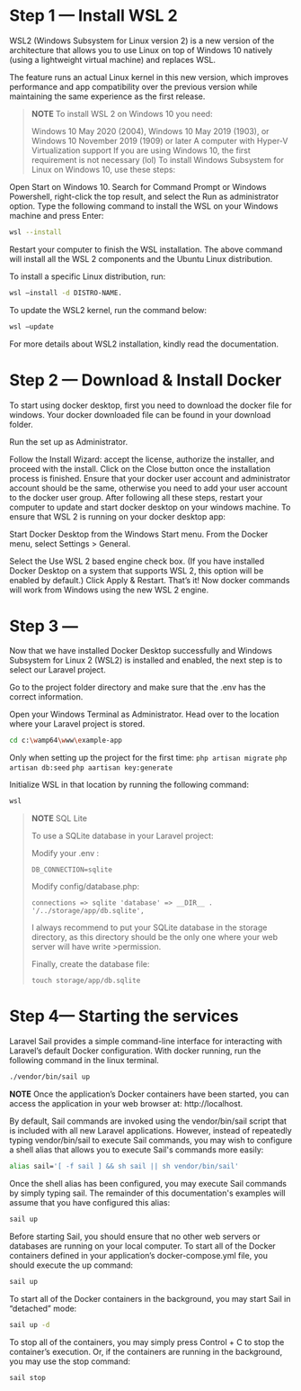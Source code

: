 # Step 1 — Install WSL 2
WSL2 (Windows Subsystem for Linux version 2) is a new version of the architecture that allows you to use Linux on top of Windows 10 natively (using a lightweight virtual machine) and replaces WSL.

The feature runs an actual Linux kernel in this new version, which improves performance and app compatibility over the previous version while maintaining the same experience as the first release.

>**NOTE**
>To install WSL 2 on Windows 10 you need:
>
>Windows 10 May 2020 (2004), Windows 10 May 2019 (1903), or Windows 10 November 2019 (1909) or later
>A computer with Hyper-V Virtualization support
>If you are using Windows 10, the first requirement is not necessary (lol)
>To install Windows Subsystem for Linux on Windows 10, use these steps:

Open Start on Windows 10.
Search for Command Prompt or Windows Powershell, right-click the top result, and select the Run as administrator option.
Type the following command to install the WSL on your Windows machine and press Enter:
```sh
wsl --install
```
Restart your computer to finish the WSL installation.
The above command will install all the WSL 2 components and the Ubuntu Linux distribution.

To install a specific Linux distribution, run:
```sh
wsl –install -d DISTRO-NAME.
```

To update the WSL2 kernel, run the command below:
```sh
wsl –update
```

For more details about WSL2 installation, kindly read the documentation.

# Step 2 — Download & Install Docker
To start using docker desktop, first you need to download the docker file for windows.
Your docker downloaded file can be found in your download folder.

Run the set up as Administrator.

Follow the Install Wizard: accept the license, authorize the installer, and proceed with the install.
Click on the Close button once the installation process is finished.
Ensure that your docker user account and administrator account should be the same, otherwise you need to add your user account to the docker user group.
After following all these steps, restart your computer to update and start docker desktop on your windows machine.
To ensure that WSL 2 is running on your docker desktop app:

Start Docker Desktop from the Windows Start menu.
From the Docker menu, select Settings > General.

Select the Use WSL 2 based engine check box. (If you have installed Docker Desktop on a system that supports WSL 2, this option will be enabled by default.)
Click Apply & Restart.
That’s it! Now docker commands will work from Windows using the new WSL 2 engine.

# Step 3 — 
Now that we have installed Docker Desktop successfully and Windows Subsystem for Linux 2 (WSL2) is installed and enabled, the next step is to select our Laravel project.

Go to the project folder directory and make sure that the .env has the correct information. 

Open your Windows Terminal as Administrator.
Head over to the location where your Laravel project is stored.
```sh
cd c:\wamp64\www\example-app
 ```
Only when setting up the project for the first time:
```php artisan migrate```
```php artisan db:seed```
```php aartisan key:generate```

Initialize WSL in that location by running the following command:
```sh
wsl
```

>**NOTE**
>SQL Lite
>
>To use a SQLite database in your Laravel project:
>
>Modify your .env :
>```
>DB_CONNECTION=sqlite
>```
>
>Modify config/database.php:
>```
>connections => sqlite 'database' => __DIR__ . '/../storage/app/db.sqlite',
>```
>I always recommend to put your SQLite database in the storage directory, as this directory should be the only one where your web server will have write >permission.
>
>Finally, create the database file:
>```
>touch storage/app/db.sqlite
>```

# Step 4— Starting the services
Laravel Sail provides a simple command-line interface for interacting with Laravel’s default Docker configuration.
With docker running, run the following command in the linux terminal.
```sh
./vendor/bin/sail up
```

**NOTE** Once the application’s Docker containers have been started, you can access the application in your web browser at: http://localhost.


By default, Sail commands are invoked using the vendor/bin/sail script that is included with all new Laravel applications. However, instead of repeatedly typing vendor/bin/sail to execute Sail commands, you may wish to configure a shell alias that allows you to execute Sail's commands more easily:
```sh
alias sail='[ -f sail ] && sh sail || sh vendor/bin/sail'
```


Once the shell alias has been configured, you may execute Sail commands by simply typing sail. The remainder of this documentation's examples will assume that you have configured this alias:
```sh
sail up
```

Before starting Sail, you should ensure that no other web servers or databases are running on your local computer. To start all of the Docker containers defined in your application’s docker-compose.yml file, you should execute the up command:
```sh
sail up
```

To start all of the Docker containers in the background, you may start Sail in “detached” mode:
```sh
sail up -d
```

To stop all of the containers, you may simply press Control + C to stop the container’s execution. Or, if the containers are running in the background, you may use the stop command:
```sh
sail stop
```

